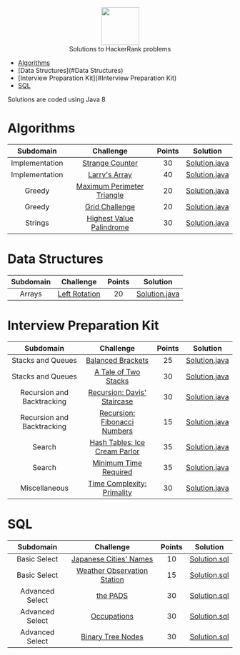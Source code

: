 <p align="center">
    <a href="https://www.hackerrank.com/djurasze">
        <img height=85 src="https://d3keuzeb2crhkn.cloudfront.net/hackerrank/assets/styleguide/logo_wordmark-f5c5eb61ab0a154c3ed9eda24d0b9e31.svg">
    </a>
    <br> Solutions to HackerRank problems
</p>

* [Algorithms](#Algorithms)
* [Data Structures](#Data Structures)
* [Interview Preparation Kit](#Interview Preparation Kit)
* [SQL](#SQL)

Solutions are coded using Java 8


# Algorithms

|  Subdomain  |                                                Challenge                                               | Points |                                                                         Solution                                                                           |
|:-----------:|:------------------------------------------------------------------------------------------------------:|:------:|:----------------------------------------------------------------------------------------------------------------------------------------------------------:|
| Implementation | [Strange Counter](https://www.hackerrank.com/challenges/strange-code/problem)                                             |   30   | [Solution.java](https://github.com/djurasze/HackerRank_solutions_java/blob/master/algorithms/implementation/strange_counter/Solution.java)                        |
| Implementation | [Larry's Array](https://www.hackerrank.com/challenges/larrys-array/problem)                                             |   40   | [Solution.java](https://github.com/djurasze/HackerRank_solutions_java/blob/master/algorithms/implementation/larrys_array/Solution.java)                        |
| Greedy | [Maximum Perimeter Triangle](https://www.hackerrank.com/challenges/maximum-perimeter-triangle/problem)                                             |   20   | [Solution.java](https://github.com/djurasze/HackerRank_solutions_java/blob/master/algorithms/greedy/maximum_perimeter_triangle/Solution.java)                        |
| Greedy | [Grid Challenge](https://www.hackerrank.com/challenges/grid-challenge/problem)                                             |   20   | [Solution.java](https://github.com/djurasze/HackerRank_solutions_java/blob/master/algorithms/greedy/grid_challenge/Solution.java)                        |
| Strings | [Highest Value Palindrome](https://www.hackerrank.com/challenges/richie-rich/problem)                                             |   30   | [Solution.java](https://github.com/djurasze/HackerRank_solutions_java/blob/master/algorithms/strings/highest_value_palindrome/Solution.java)                        |

# Data Structures

|  Subdomain  |                                                Challenge                                               | Points |                                                                         Solution                                                                           |
|:-----------:|:------------------------------------------------------------------------------------------------------:|:------:|:----------------------------------------------------------------------------------------------------------------------------------------------------------:|
| Arrays | [Left Rotation](https://www.hackerrank.com/challenges/array-left-rotation/problem)                                             |   20   | [Solution.java](https://github.com/djurasze/HackerRank_solutions_java/blob/master/data_structures/arrays/left_rotation/Solution.java)                        |

# Interview Preparation Kit

|  Subdomain  |                                                Challenge                                               | Points |                                                                         Solution                                                                           |
|:-----------:|:------------------------------------------------------------------------------------------------------:|:------:|:----------------------------------------------------------------------------------------------------------------------------------------------------------:|
| Stacks and Queues | [Balanced Brackets](https://www.hackerrank.com/challenges/balanced-brackets/problem?h_l=interview&playlist_slugs%5B%5D=interview-preparation-kit&playlist_slugs%5B%5D=stacks-queues)                                             |   25   | [Solution.java](https://github.com/djurasze/HackerRank_solutions_java/blob/master/interview_preparation_kit/stacks_and_queues/balanced_brackets/Solution.java)                        |
| Stacks and Queues | [A Tale of Two Stacks](https://www.hackerrank.com/challenges/ctci-queue-using-two-stacks/problem?h_l=interview&playlist_slugs%5B%5D=interview-preparation-kit&playlist_slugs%5B%5D=stacks-queues&h_r=next-challenge&h_v=zen)                                             |   30   | [Solution.java](https://github.com/djurasze/HackerRank_solutions_java/blob/master/interview_preparation_kit/stacks_and_queues/a_tale_of_two_stacks/Solution.java)                        |
| Recursion and Backtracking | [Recursion: Davis' Staircase](https://www.hackerrank.com/challenges/ctci-recursive-staircase/problem?h_l=interview&playlist_slugs%5B%5D=interview-preparation-kit&playlist_slugs%5B%5D=recursion-backtracking)                                             |   30   | [Solution.java](https://github.com/djurasze/HackerRank_solutions_java/blob/master/interview_preparation_kit/recursion_and_backtracking/recursion_davis_staircase/Solution.java)                        |
| Recursion and Backtracking | [Recursion: Fibonacci Numbers](https://www.hackerrank.com/challenges/ctci-fibonacci-numbers/problem?h_l=interview&playlist_slugs%5B%5D=interview-preparation-kit&playlist_slugs%5B%5D=recursion-backtracking)                                             |   15   | [Solution.java](https://github.com/djurasze/HackerRank_solutions_java/blob/master/interview_preparation_kit/recursion_and_backtracking/recursion_fibonacci_numbers/Solution.java)                        |
| Search | [Hash Tables: Ice Cream Parlor](https://www.hackerrank.com/challenges/ctci-ice-cream-parlor/problem?h_l=interview&playlist_slugs%5B%5D=interview-preparation-kit&playlist_slugs%5B%5D=search)                                             |   35   | [Solution.java](https://github.com/djurasze/HackerRank_solutions_java/blob/master/interview_preparation_kit/search/hash_tables_ice_cream_parlor/Solution.java)                        |
| Search | [Minimum Time Required](https://www.hackerrank.com/challenges/minimum-time-required/problem?h_l=interview&playlist_slugs%5B%5D=interview-preparation-kit&playlist_slugs%5B%5D=search)                                             |   35   | [Solution.java](https://github.com/djurasze/HackerRank_solutions_java/blob/master/interview_preparation_kit/search/minimum_time_required/Solution.java)                        |
| Miscellaneous | [Time Complexity: Primality](https://www.hackerrank.com/challenges/ctci-big-o/problem?h_l=interview&playlist_slugs%5B%5D=interview-preparation-kit&playlist_slugs%5B%5D=miscellaneous)                                             |   30   | [Solution.java](https://github.com/djurasze/HackerRank_solutions_java/blob/master/interview_preparation_kit/miscellaneous/time_complexity_primality/Solution.java)                        |


# SQL

|  Subdomain  |                                                Challenge                                               | Points |                                                                         Solution                                                                           |
|:-----------:|:------------------------------------------------------------------------------------------------------:|:------:|:----------------------------------------------------------------------------------------------------------------------------------------------------------:|
| Basic Select | [Japanese Cities' Names](https://www.hackerrank.com/challenges/japanese-cities-name/problem)                                             |   10   | [Solution.sql](https://github.com/djurasze/HackerRank_solutions_java/blob/master/sql/basic_select/japanese_cities_names/Solution.sql)                        |
| Basic Select | [Weather Observation Station](https://www.hackerrank.com/challenges/weather-observation-station-1/problem?h_r=next-challenge&h_v=zen)                                             |   15   | [Solution.sql](https://github.com/djurasze/HackerRank_solutions_java/blob/master/sql/basic_select/weather_observation_station_1/Solution.sql)                        |
| Advanced Select | [the PADS](https://www.hackerrank.com/challenges/the-pads/problem)                                             |   30   | [Solution.sql](https://github.com/djurasze/HackerRank_solutions_java/blob/master/sql/advanced_select/the_pads/Solution.sql)                        |
| Advanced Select | [Occupations](https://www.hackerrank.com/challenges/occupations/problem)                                             |   30   | [Solution.sql](https://github.com/djurasze/HackerRank_solutions_java/blob/master/sql/advanced_select/occupations/Solution.sql)                        |
| Advanced Select | [Binary Tree Nodes](https://www.hackerrank.com/challenges/binary-search-tree-1/problem)                                             |   30   | [Solution.sql](https://github.com/djurasze/HackerRank_solutions_java/blob/master/sql/advanced_select/binary_tree_nodes/Solution.sql)                        |
